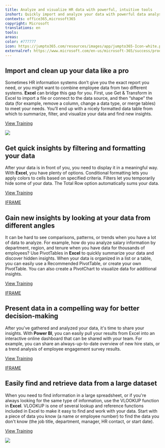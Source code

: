 ```yaml
---
title: Analyze and visualize HR data with powerful, intuitive tools
inshort: Quickly import and analyze your data with powerful data analysis tools, and create beautiful reports that you share in interactive dashboards.
contexts: office365,microsoft365
copyright: Microsoft
translations: en
tools: 
areas: 
color: #777777
icon: https://jumpto365.com/resources/images/app/jumpto365-Icon-white.png
externalref: https://www.microsoft.com/en-us/microsoft-365/success/productivitylibrary/analyze-and-visualize-hr-data-with-powerful-intuitive-tools
---
```


## Import and clean up your data like a pro

Sometimes HR information systems don’t give you the exact report you need, or you might want to combine employee data from two different systems. **Excel** can bridge this gap for you. First, use Get & Transform in Excel to import a file or connect to the data source, and then “shape” the data (for example, remove a column, change a data type, or merge tables) to meet your needs. You’ll end up with a nicely formatted data table from which to summarize, filter, and visualize your data and find new insights.

[View Training](https://support.office.com/article/Getting-Started-with-Get-Transform-in-Excel-2016-a8310388-2a12-438c-9d29-c6d29cb8df6a)

![](http://img-prod-cms-rt-microsoft-com.akamaized.net/cms/api/am/imageFileData/RE1NwFB?ver=ed06)

## Get quick insights by filtering and formatting your data

After your data is in front of you, you need to display it in a meaningful way. With **Excel**, you have plenty of options. Conditional formatting lets you apply colors to cells based on specified criteria. Filters let you temporarily hide some of your data. The Total Row option automatically sums your data.

[View Training](https://support.office.com/article/Apply-conditional-formatting-in-Excel-34402F91-C7E7-4060-944C-65D913033D18)

[IFRAME](https://www.microsoft.com/en-us/videoplayer/embed/RE1UCmU)

## Gain new insights by looking at your data from different angles

It can be hard to see comparisons, patterns, or trends when you have a lot of data to analyze. For example, how do you analyze salary information by department, region, and tenure when you have data for thousands of employees? Use PivotTables in **Excel** to quickly summarize your data and discover hidden insights. When your data is organized in a list or a table, you can easily use a Recommended PivotTable, or create your own PivotTable. You can also create a PivotChart to visualize data for additional insights.

[View Training](https://support.office.com/article/Video-Create-PivotTables-74ce8afc-2446-4816-80ee-20ca7fb71793)

[IFRAME](https://www.microsoft.com/en-us/videoplayer/embed/RE1URYa)

## Present data in a compelling way for better decision-making

After you've gathered and analyzed your data, it's time to share your insights. With **Power BI**, you can easily pull your results from Excel into an interactive online dashboard that can be shared with your team. For example, you can share an always-up-to-date overview of new hire stats, or a trend analysis of employee engagement survey results.

[View Training](https://powerbi.microsoft.com/documentation/powerbi-sample-human-resources-take-a-tour/)

[IFRAME](https://www.microsoft.com/en-us/videoplayer/embed/RE1UK8Y)

## Easily find and retrieve data from a large dataset

When you need to find information in a large spreadsheet, or if you're always looking for the same type of information, use the VLOOKUP function in **Excel**. VLOOKUP is one of several lookup and reference functions included in Excel to make it easy to find and work with your data. Start with a piece of data you know (a name or employee number) to find the data you don't know (the job title, department, manager, HR contact, or start date).

[View Training](https://support.office.com/article/VLOOKUP-%e2%80%94-When-and-how-to-use-it-9a86157a-5542-4148-a536-724823014785)

![](http://img-prod-cms-rt-microsoft-com.akamaized.net/cms/api/am/imageFileData/RE1N0gG?ver=c7ff)

